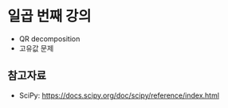 # 일곱 번째 강의 

* QR decomposition
* 고유값 문제

## 참고자료
* SciPy: https://docs.scipy.org/doc/scipy/reference/index.html


